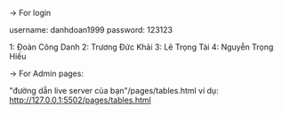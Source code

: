 -> For login

username: danhdoan1999
password: 123123

1: Đoàn Công Danh
2: Trương Đức Khải
3: Lê Trọng Tài
4: Nguyễn Trọng Hiếu

-> For Admin pages:

"đường dẫn live server của bạn"/pages/tables.html
ví dụ: http://127.0.0.1:5502/pages/tables.html
